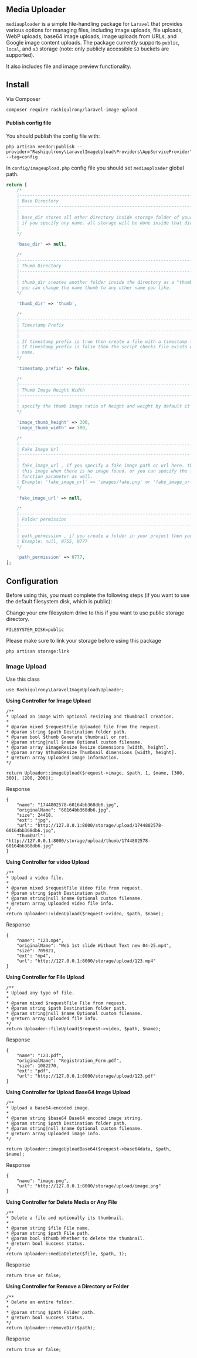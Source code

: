 ## Media Uploader


`mediauploader` is a simple file-handling package for `Laravel` that provides various options for managing files, including image uploads, file uploads, WebP uploads, base64 image uploads, image uploads from URLs, and Google image content uploads. The package currently supports `public`, `local`, and `s3` storage (note: only publicly accessible `S3` buckets are supported).

It also includes file and image preview functionality.

## Install

Via Composer

```bash
composer require rashiqulrony/laravel-image-upload
```

#### Publish config file

You should publish the config file with:

```
php artisan vendor:publish --provider="Rashiqulrony\LaravelImageUpload\Providers\AppServiceProvider" --tag=config
```

In `config/imageupload.php` config file you should set `mediauploader` global path.

```php
return [
    /*
    |--------------------------------------------------------------------------
    | Base Directory
    |--------------------------------------------------------------------------
    |
    | base_dir stores all other directory inside storage folder of your laravel application by default
    | if you specify any name. all storage will be done inside that directory or name that you specified
    |
    */

    'base_dir' => null,

    /*
    |--------------------------------------------------------------------------
    | Thumb Directory
    |--------------------------------------------------------------------------
    |
    | thumb_dir creates another folder inside the directory as a "thumb" by default
    | you can change the name thumb to any other name you like.
    */

    'thumb_dir' => 'thumb',

    /*
    |--------------------------------------------------------------------------
    | Timestamp Prefix
    |--------------------------------------------------------------------------
    |
    | If timestamp_prefix is true then create a file with a timestamp to ignore the same name image replacement. Example: image-1658562981.png.
    | If timestamp_prefix is false then the script checks file exists or not if the file exists then add the time() prefix for the new file otherwise leave it as the file
    | name.
    */

    'timestamp_prefix' => false,

    /*
    |--------------------------------------------------------------------------
    | Thumb Image Height Width
    |--------------------------------------------------------------------------
    |
    | specify the thumb image ratio of height and weight by default it takes 300px X 300px
    */

    'image_thumb_height' => 300,
    'image_thumb_width' => 300,

    /*
    |--------------------------------------------------------------------------
    | Fake Image Url
    |--------------------------------------------------------------------------
    |
    | fake_image_url , if you specify a fake image path or url here. the entire package will use
    | this image when there is no image found. or you can specify the fake image in the
    | function parameter as well.
    | Example: 'fake_image_url' => 'images/fake.png' or 'fake_image_url' => 'https://example.com/images/fake.png,
    */

    'fake_image_url' => null,

    /*
    |--------------------------------------------------------------------------
    | Folder permission
    |--------------------------------------------------------------------------
    |
    | path_permission , if you create a folder in your project then you can define your folder permission.
    | Example: null, 0755, 0777
    */

    'path_permission' => 0777,
];
```

## Configuration
Before using this, you must complete the following steps (if you want to use the default filesystem disk, which is public):

Change your env filesystem drive to this if you want to use public storage directory.
```
FILESYSTEM_DISK=public
```
Please make sure to link your storage before using this package
```bash
php artisan storage:link
```

### Image Upload

Use this class
```
use Rashiqulrony\LaravelImageUpload\Uploader;
```

**Using Controller for Image Upload**
```
/**
* Upload an image with optional resizing and thumbnail creation.
*
* @param mixed $requestFile Uploaded file from the request.
* @param string $path Destination folder path.
* @param bool $thumb Generate thumbnail or not.
* @param string|null $name Optional custom filename.
* @param array $imageResize Resize dimensions [width, height].
* @param array $thumbResize Thumbnail dimensions [width, height].
* @return array Uploaded image information.
*/

return Uploader::imageUpload($request->image, $path, 1, $name, [300, 300], [200, 200]);
```
Response
```
{
    "name": "1744802578-60164bb368db6.jpg",
    "originalName": "60164bb368db6.jpg",
    "size": 24418,
    "ext": "jpg",
    "url": "http://127.0.0.1:8000/storage/upload/1744802578-60164bb368db6.jpg",
    "thumbUrl": "http://127.0.0.1:8000/storage/upload/thumb/1744802578-60164bb368db6.jpg"
}
```

**Using Controller for video Upload**
```
/**
* Upload a video file.
*
* @param mixed $requestFile Video file from request.
* @param string $path Destination path.
* @param string|null $name Optional custom filename.
* @return array Uploaded video file info.
*/
return Uploader::videoUpload($request->video, $path, $name);
```
Response
```
{
    "name": "123.mp4",
    "originalName": "Web 1st slide Without Text new 04-25.mp4",
    "size": 709821,
    "ext": "mp4",
    "url": "http://127.0.0.1:8000/storage/upload/123.mp4"
}
```

**Using Controller for File Upload**
```
/**
* Upload any type of file.
*
* @param mixed $requestFile File from request.
* @param string $path Destination folder path.
* @param string|null $name Optional custom filename.
* @return array Uploaded file info.
*/
return Uploader::fileUpload($request->video, $path, $name);
```
Response
```
{
    "name": "123.pdf",
    "originalName": "Registration_Form.pdf",
    "size": 1082270,
    "ext": "pdf",
    "url": "http://127.0.0.1:8000/storage/upload/123.pdf"
}
```

**Using Controller for Upload Base64 Image Upload**
```
/**
* Upload a base64-encoded image.
*
* @param string $base64 Base64 encoded image string.
* @param string $path Destination folder path.
* @param string|null $name Optional custom filename.
* @return array Uploaded image info.
*/

return Uploader::imageUploadBase64($request->base64data, $path, $name);
```
Response
```
{
    "name": "image.png",
    "url": "http://127.0.0.1:8000/storage/upload/image.png"
}
```

**Using Controller for Delete Media or Any File**
```
/**
* Delete a file and optionally its thumbnail.
*
* @param string $file File name.
* @param string $path File path.
* @param bool $thumb Whether to delete the thumbnail.
* @return bool Success status.
*/
return Uploader::mediaDelete($file, $path, 1);
```
Response
```
return true or false;
```

**Using Controller for Remove a Directory or Folder**
```
/**
* Delete an entire folder.
*
* @param string $path Folder path.
* @return bool Success status.
*/
return Uploader::removeDir($path);
```
Response
```
return true or false;
```
